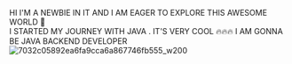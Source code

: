 HI I'M A NEWBIE IN IT AND I AM EAGER TO EXPLORE THIS AWESOME WORLD 🔬   
I STARTED MY JOURNEY WITH JAVA . IT'S VERY COOL 🔥🔥🔥
I AM GONNA BE JAVA BACKEND DEVELOPER  ![7032c05892ea6fa9cca6a867746fb555_w200](https://github.com/user-attachments/assets/c23950f3-ffcc-4be6-9f57-45d7d362d515)

